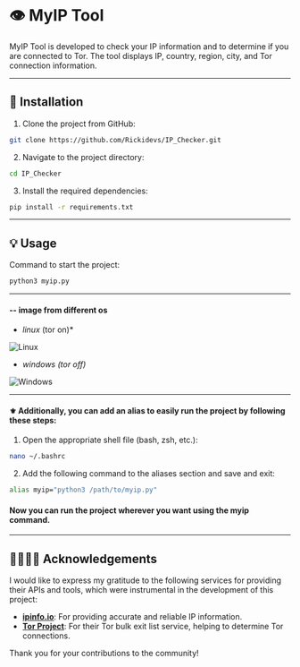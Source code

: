 # 👁️ MyIP Tool 

MyIP Tool is developed to check your IP information and to determine if you are connected to Tor. The tool displays IP, country, region, city, and Tor connection information.

---
## 🔎  Installation

1. Clone the project from GitHub:

```bash
git clone https://github.com/Rickidevs/IP_Checker.git
```
2. Navigate to the project directory:
```bash
cd IP_Checker
```
3. Install the required dependencies:
```bash
pip install -r requirements.txt
``` 
---
## 💡 Usage

Command to start the project:
```python
python3 myip.py
```
---
####   -- image from different os
- *linux* (tor on)*

![Linux](https://i.imgur.com/7ZRsvnZ.png)  
- *windows (tor off)*
 
![Windows](https://i.imgur.com/kTaJf86.png)

---
#### ⚜️ Additionally, you can add an alias to easily run the project by following these steps:
1. Open the appropriate shell file (bash, zsh, etc.):
```bash
nano ~/.bashrc
```
2. Add the following command to the aliases section and save and exit:
```bash
alias myip="python3 /path/to/myip.py"
```
#### Now you can run the project wherever you want using the myip command.

---
## 🤜🏼🤛🏼 Acknowledgements

I would like to express my gratitude to the following services for providing their APIs and tools, which were instrumental in the development of this project:

- **[ipinfo.io](https://ipinfo.io)**: For providing accurate and reliable IP information.
- **[Tor Project](https://www.torproject.org/)**: For their Tor bulk exit list service, helping to determine Tor connections.

Thank you for your contributions to the community!
